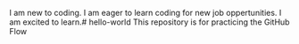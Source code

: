 I am new to coding. I am eager to learn coding for new job oppertunities. I am excited to learn.# hello-world
This repository is for practicing the GitHub Flow
